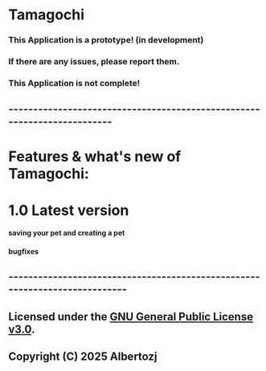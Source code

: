# Tamagochi
### This Application is a prototype! (in development)
### If there are any issues, please report them.
### This Application is not complete!
## ------------------------------------------------------------------------
# Features & what's new of Tamagochi:
# 1.0 Latest version
#### saving your pet and creating a pet
#### bugfixes


## ---------------------------------------------------------------------------



## Licensed under the [GNU General Public License v3.0](https://www.gnu.org/licenses/gpl-3.0.txt).
## Copyright (C) **2025 Albertozj**
